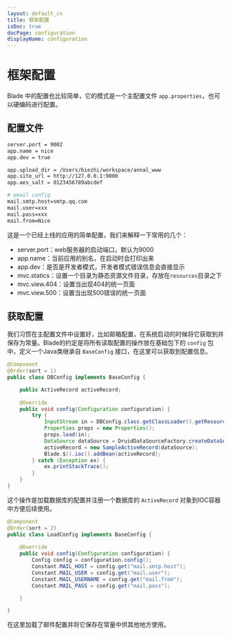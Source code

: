 ```yaml
---
layout: default_cn
title: 框架配置
isDoc: true
docPage: configuration
displayName: configuration
---
```



# 框架配置

Blade 中的配置也比较简单，它的模式是一个主配置文件 `app.properties`，也可以硬编码进行配置。

## 配置文件

```bash
server.port = 9002
app.name = nice
app.dev = true

app.upload_dir = /Users/biezhi/workspace/annal_www
app.site_url = http://127.0.0.1:9000
app.aes_salt = 0123456789abcdef

# email config
mail.smtp.host=smtp.qq.com
mail.user=xxx
mail.pass=xxx
mail.from=Nice
```

这是一个已经上线的应用的简单配置，我们来解释一下常用的几个：

- server.port：web服务器的启动端口，默认为9000
- app.name：当前应用的别名，在启动时会打印出来
- app.dev：是否是开发者模式，开发者模式错误信息会直接显示
- mvc.statics：设置一个目录为静态资源文件目录，存放在`resources`目录之下
- mvc.view.404：设置当出现404的统一页面
- mvc.view.500：设置当出现500错误的统一页面

## 获取配置

 我们习惯在主配置文件中设置好，比如邮箱配置，在系统启动的时候将它获取到并保存为常量。Blade的约定是将所有读取配置的操作放在基础包下的 `config` 包中，定义一个Java类继承自 `BaseConfig` 接口，在这里可以获取到配置信息。

```java
@Component
@Order(sort = 1)
public class DBConfig implements BaseConfig {

    public ActiveRecord activeRecord;
	
    @Override
    public void config(Configuration configuration) {
        try {
            InputStream in = DBConfig.class.getClassLoader().getResourceAsStream("druid.properties");
            Properties props = new Properties();
            props.load(in);
            DataSource dataSource = DruidDataSourceFactory.createDataSource(props);
            activeRecord = new SampleActiveRecord(dataSource);
            Blade.$().ioc().addBean(activeRecord);
        } catch (Exception ex) {
            ex.printStackTrace();
        }
    }
}
```

这个操作是加载数据库的配置并注册一个数据库的 `ActiveRecord` 对象到IOC容器中方便后续使用。

```java
@Component
@Order(sort = 2)
public class LoadConfig implements BaseConfig {
	
    @Override
    public void config(Configuration configuration) {
        Config config = configuration.config();
        Constant.MAIL_HOST = config.get("mail.smtp.host");
        Constant.MAIL_USER = config.get("mail.user");
        Constant.MAIL_USERNAME = config.get("mail.from");
        Constant.MAIL_PASS = config.get("mail.pass");

    }

}
```

在这里加载了邮件配置并将它保存在常量中供其他地方使用。


